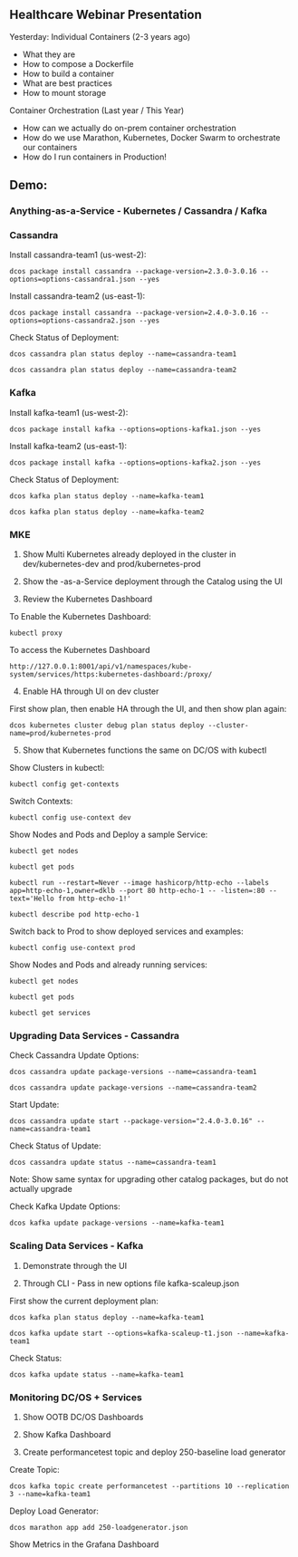## Healthcare Webinar Presentation

Yesterday: Individual Containers (2-3 years ago)
- What they are
- How to compose a Dockerfile
- How to build a container
- What are best practices
- How to mount storage

Container Orchestration (Last year / This Year)
- How can we actually do on-prem container orchestration
- How do we use Marathon, Kubernetes, Docker Swarm to orchestrate our containers
- How do I run containers in Production!

## Demo:

### Anything-as-a-Service - Kubernetes / Cassandra / Kafka

### Cassandra

Install cassandra-team1 (us-west-2):
```
dcos package install cassandra --package-version=2.3.0-3.0.16 --options=options-cassandra1.json --yes
```

Install cassandra-team2 (us-east-1):
```
dcos package install cassandra --package-version=2.4.0-3.0.16 --options=options-cassandra2.json --yes
```

Check Status of Deployment:
```
dcos cassandra plan status deploy --name=cassandra-team1

dcos cassandra plan status deploy --name=cassandra-team2
```

### Kafka

Install kafka-team1 (us-west-2):
```
dcos package install kafka --options=options-kafka1.json --yes
```

Install kafka-team2 (us-east-1):
```
dcos package install kafka --options=options-kafka2.json --yes
```

Check Status of Deployment:
```
dcos kafka plan status deploy --name=kafka-team1

dcos kafka plan status deploy --name=kafka-team2
```

### MKE

1. Show Multi Kubernetes already deployed in the cluster in dev/kubernetes-dev and prod/kubernetes-prod

2. Show the -as-a-Service deployment through the Catalog using the UI

3. Review the Kubernetes Dashboard

To Enable the Kubernetes Dashboard:
```
kubectl proxy
```

To access the Kubernetes Dashboard
```
http://127.0.0.1:8001/api/v1/namespaces/kube-system/services/https:kubernetes-dashboard:/proxy/
```

4. Enable HA through UI on dev cluster

First show plan, then enable HA through the UI, and then show plan again:
```
dcos kubernetes cluster debug plan status deploy --cluster-name=prod/kubernetes-prod
```

5. Show that Kubernetes functions the same on DC/OS with kubectl

Show Clusters in kubectl:
```
kubectl config get-contexts
```

Switch Contexts:
```
kubectl config use-context dev
```

Show Nodes and Pods and Deploy a sample Service:
```
kubectl get nodes

kubectl get pods

kubectl run --restart=Never --image hashicorp/http-echo --labels app=http-echo-1,owner=dklb --port 80 http-echo-1 -- -listen=:80 --text='Hello from http-echo-1!'

kubectl describe pod http-echo-1
```

Switch back to Prod to show deployed services and examples:
```
kubectl config use-context prod
```

Show Nodes and Pods and already running services:
```
kubectl get nodes

kubectl get pods

kubectl get services
```

### Upgrading Data Services - Cassandra
Check Cassandra Update Options:
```
dcos cassandra update package-versions --name=cassandra-team1

dcos cassandra update package-versions --name=cassandra-team2
```

Start Update:
```
dcos cassandra update start --package-version="2.4.0-3.0.16" --name=cassandra-team1
```

Check Status of Update:
```
dcos cassandra update status --name=cassandra-team1
```

Note: Show same syntax for upgrading other catalog packages, but do not actually upgrade

Check Kafka Update Options:
```
dcos kafka update package-versions --name=kafka-team1
```

### Scaling Data Services - Kafka

1. Demonstrate through the UI

2. Through CLI - Pass in new options file kafka-scaleup.json

First show the current deployment plan:
```
dcos kafka plan status deploy --name=kafka-team1
```

```
dcos kafka update start --options=kafka-scaleup-t1.json --name=kafka-team1
```

Check Status:
```
dcos kafka update status --name=kafka-team1
```

### Monitoring DC/OS + Services

1. Show OOTB DC/OS Dashboards

2. Show Kafka Dashboard

3. Create performancetest topic and deploy 250-baseline load generator

Create Topic:
```
dcos kafka topic create performancetest --partitions 10 --replication 3 --name=kafka-team1
```

Deploy Load Generator:
```
dcos marathon app add 250-loadgenerator.json
```

Show Metrics in the Grafana Dashboard
